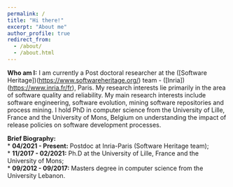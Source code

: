 ```yaml
---
permalink: /
title: "Hi there!"
excerpt: "About me"
author_profile: true
redirect_from: 
  - /about/
  - /about.html
---
```


**Who am I:** 
I am currently a Post doctoral researcher at the ([Software Heritage])(https://www.softwareheritage.org/) team - ([Inria])(https://www.inria.fr/fr), Paris. 
My research interests lie primarily in the area of software quality and reliability. 
My main research interests include software engineering, software evolution, mining software repositories and process mining.
I hold PhD in computer science from the University of Lille, France and the University of Mons, Belgium 
on understanding the impact of release policies on software development processes.

**Brief Biography:**   
\* **04/2021 - Present:** Postdoc at Inria-Paris (Software Heritage team);   
\* **11/2017 - 02/2021:** Ph.D at the University of Lille, France and the University of Mons;   
\* **09/2012 - 09/2017:** Masters degree in computer science from the University Lebanon.




